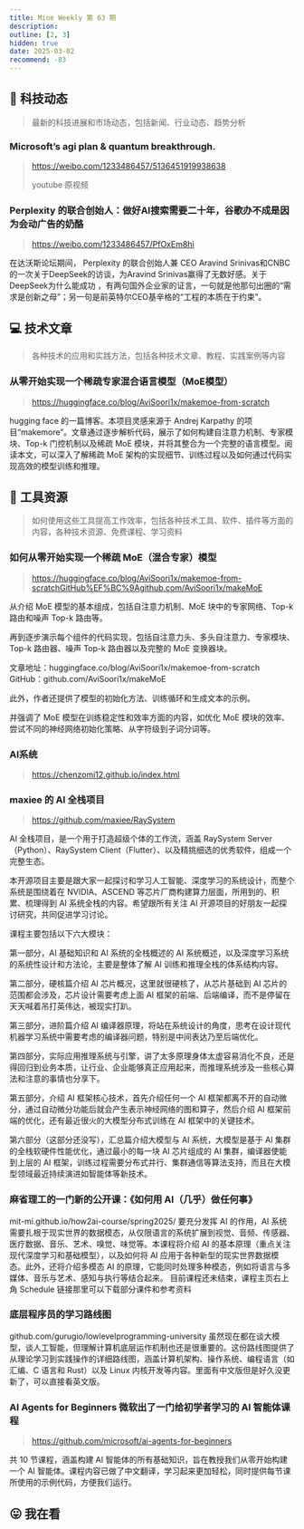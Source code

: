 ```yaml
---
title: Mine Weekly 第 63 期
description:
outline: [2, 3]
hidden: true
date: 2025-03-02
recommend: -83
---
```


## 🚀 科技动态

> 最新的科技进展和市场动态，包括新闻、行业动态、趋势分析

### Microsoft’s agi plan & quantum breakthrough.
> https://weibo.com/1233486457/5136451919938638
>
> youtube 原视频


### Perplexity 的联合创始人：做好AI搜索需要二十年，谷歌办不成是因为会动广告的奶酪
> https://weibo.com/1233486457/PfOxEm8hi

在达沃斯论坛期间， Perplexity 的联合创始人兼 CEO Aravind Srinivas和CNBC的一次关于DeepSeek的访谈，为Aravind Srinivas赢得了无数好感。关于DeepSeek为什么能成功 ，有两句国外企业家的证言，一句就是他那句出圈的“需求是创新之母”；另一句是前英特尔CEO基辛格的“工程的本质在于约束”。


## 💻 技术文章

> 各种技术的应用和实践方法，包括各种技术文章、教程、实践案例等内容

### 从零开始实现一个稀疏专家混合语言模型（MoE模型）
> https://huggingface.co/blog/AviSoori1x/makemoe-from-scratch

hugging face 的一篇博客。本项目灵感来源于 Andrej Karpathy 的项目“makemore”。文章通过逐步解析代码，展示了如何构建自注意力机制、专家模块、Top-k 门控机制以及稀疏 MoE 模块，并将其整合为一个完整的语言模型。阅读本文，可以深入了解稀疏 MoE 架构的实现细节、训练过程以及如何通过代码实现高效的模型训练和推理。


## 🔧 工具资源

> 如何使用这些工具提高工作效率，包括各种技术工具、软件、插件等方面的内容，各种技术资源、免费课程、学习资料

### 如何从零开始实现一个稀疏 MoE（混合专家）模型
> https://huggingface.co/blog/AviSoori1x/makemoe-from-scratchGitHub%EF%BC%9Agithub.com/AviSoori1x/makeMoE

从介绍 MoE 模型的基本组成，包括自注意力机制、MoE 块中的专家网络、Top-k 路由和噪声 Top-k 路由等。

再到逐步演示每个组件的代码实现，包括自注意力头、多头自注意力、专家模块、Top-k 路由器、噪声 Top-k 路由器以及完整的 MoE 变换器块。

文章地址：huggingface.co/blog/AviSoori1x/makemoe-from-scratch
GitHub：github.com/AviSoori1x/makeMoE

此外，作者还提供了模型的初始化方法、训练循环和生成文本的示例。

并强调了 MoE 模型在训练稳定性和效率方面的内容，如优化 MoE 模块的效率、尝试不同的神经网络初始化策略、从字符级到子词分词等。

### AI系统
> https://chenzomi12.github.io/index.html

### maxiee 的 AI 全栈项目

> https://github.com/maxiee/RaySystem

AI 全栈项目，是一个用于打造超级个体的工作流，涵盖 RaySystem Server（Python）、RaySystem Client（Flutter）、以及精挑细选的优秀软件，组成一个完整生态。

本开源项目主要是跟大家一起探讨和学习人工智能、深度学习的系统设计，而整个系统是围绕着在 NVIDIA、ASCEND 等芯片厂商构建算力层面，所用到的、积累、梳理得到 AI 系统全栈的内容。希望跟所有关注 AI 开源项目的好朋友一起探讨研究，共同促进学习讨论。

课程主要包括以下六大模块：

第一部分，AI 基础知识和 AI 系统的全栈概述的 AI 系统概述，以及深度学习系统的系统性设计和方法论，主要是整体了解 AI 训练和推理全栈的体系结构内容。

第二部分，硬核篇介绍 AI 芯片概况，这里就很硬核了，从芯片基础到 AI 芯片的范围都会涉及，芯片设计需要考虑上面 AI 框架的前端、后端编译，而不是停留在天天喊着吊打英伟达，被现实打趴。

第三部分，进阶篇介绍 AI 编译器原理，将站在系统设计的角度，思考在设计现代机器学习系统中需要考虑的编译器问题，特别是中间表达乃至后端优化。

第四部分，实际应用推理系统与引擎，讲了太多原理身体太虚容易消化不良，还是得回归到业务本质，让行业、企业能够真正应用起来，而推理系统涉及一些核心算法和注意的事情也分享下。

第五部分，介绍 AI 框架核心技术，首先介绍任何一个 AI 框架都离不开的自动微分，通过自动微分功能后就会产生表示神经网络的图和算子，然后介绍 AI 框架前端的优化，还有最近很火的大模型分布式训练在 AI 框架中的关键技术。

第六部分（这部分还没写），汇总篇介绍大模型与 AI 系统，大模型是基于 AI 集群的全栈软硬件性能优化，通过最小的每一块 AI 芯片组成的 AI 集群，编译器使能到上层的 AI 框架，训练过程需要分布式并行、集群通信等算法支持，而且在大模型领域最近持续演进如智能体等新技术。

### 麻省理工的一门新的公开课：《如何用 AI（几乎）做任何事》

mit-mi.github.io/how2ai-course/spring2025/
要充分发挥 AI 的作用，AI 系统需要扎根于现实世界的数据模态，从仅限语言的系统扩展到视觉、音频、传感器、医疗数据、音乐、艺术、嗅觉、味觉等。本课程将介绍 AI 的基本原理（重点关注现代深度学习和基础模型），以及如何将 AI 应用于各种新型的现实世界数据模态。此外，还将介绍多模态 AI 的原理，它能同时处理多种模态，例如将语言与多媒体、音乐与艺术、感知与执行等结合起来。
目前课程还未结束，课程主页右上角 Schedule 链接那里可以下载部分课件和参考资料

### 底层程序员的学习路线图

github.com/gurugio/lowlevelprogramming-university
虽然现在都在谈大模型，谈人工智能，但理解计算机底层运作机制也还是很重要的。这份路线图提供了从理论学习到实践操作的详细路线图，涵盖计算机架构、操作系统、编程语言（如汇编、C 语言和 Rust）以及 Linux 内核开发等内容。里面有中文版但是好久没更新了，可以直接看英文版。

### AI Agents for Beginners 微软出了一门给初学者学习的 AI 智能体课程

> https://github.com/microsoft/ai-agents-for-beginners

共 10 节课程，涵盖构建 AI 智能体的所有基础知识，旨在教授我们从零开始构建一个 AI 智能体。课程内容已做了中文翻译，学习起来更加轻松，同时提供每节课所使用的示例代码，方便我们运行。


## 😛 我在看
